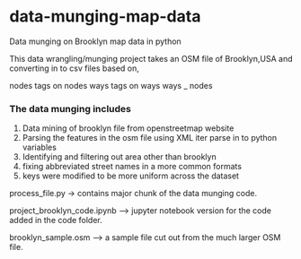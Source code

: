 # data-munging-map-data
Data munging on Brooklyn map data in python

This data wrangling/munging project takes an OSM file of Brooklyn,USA and
converting in to csv files based on,

nodes
tags on nodes
ways
tags on ways
ways _ nodes

### The data munging includes

1. Data mining of brooklyn file from openstreetmap website
2. Parsing the features in the osm file using XML iter parse in to python variables
3. Identifying and filtering out area other than brooklyn
4. fixing abbreviated street names in a more common formats
5. keys were modified to be more uniform across the dataset

process_file.py -> contains major chunk of the data munging code. 

project_brooklyn_code.ipynb --> jupyter notebook version for the code added in the 
								code folder.

brooklyn_sample.osm --> a sample file cut out from the much larger OSM file. 
